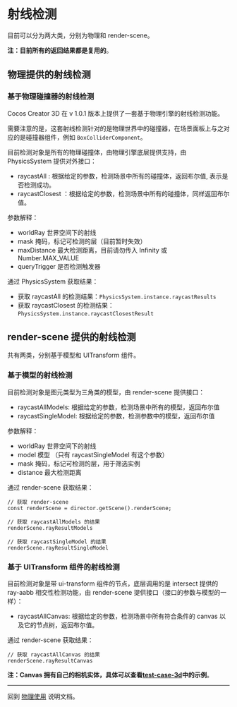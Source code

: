 # 射线检测

目前可以分为两大类，分别为物理和 render-scene。

**注：目前所有的返回结果都是复用的**。

## 物理提供的射线检测

### 基于物理碰撞器的射线检测

Cocos Creator 3D 在 v 1.0.1 版本上提供了一套基于物理引擎的射线检测功能。

需要注意的是，这套射线检测针对的是物理世界中的碰撞器，在场景面板上与之对应的是碰撞器组件，例如 `BoxColliderComponent`。

目前检测对象是所有的物理碰撞体，由物理引擎底层提供支持，由 PhysicsSystem 提供对外接口：

- raycastAll : 根据给定的参数，检测场景中所有的碰撞体，返回布尔值, 表示是否检测成功。
- raycastClosest ：根据给定的参数，检测场景中所有的碰撞体，同样返回布尔值。

参数解释：

- worldRay 世界空间下的射线
- mask 掩码，标记可检测的层（目前暂时失效）
- maxDistance 最大检测距离，目前请勿传入 Infinity 或 Number.MAX_VALUE
- queryTrigger 是否检测触发器

通过 PhysicsSystem 获取结果：

- 获取 raycastAll 的检测结果：`PhysicsSystem.instance.raycastResults`
- 获取 raycastClosest 的检测结果：`PhysicsSystem.instance.raycastClosestResult`

## render-scene 提供的射线检测

共有两类，分别基于模型和 UITransform 组件。

### 基于模型的射线检测

目前检测对象是图元类型为三角类的模型，由 render-scene 提供接口：

- raycastAllModels: 根据给定的参数，检测场景中所有的模型，返回布尔值
- raycastSingleModel: 根据给定的参数，检测参数中的模型，返回布尔值

参数解释：

- worldRay 世界空间下的射线
- model 模型 （只有 raycastSingleModel 有这个参数）
- mask 掩码，标记可检测的层，用于筛选实例
- distance 最大检测距离

通过 render-scene 获取结果：

```
// 获取 render-scene
const renderScene = director.getScene().renderScene;

// 获取 raycastAllModels 的结果
renderScene.rayResultModels

// 获取 raycastSingleModel 的结果
renderScene.rayResultSingleModel
```

### 基于 UITransform 组件的射线检测

目前检测对象是带 ui-transform 组件的节点，底层调用的是 intersect 提供的 ray-aabb 相交性检测功能，由 render-scene 提供接口（接口的参数与模型的一样）：

- raycastAllCanvas: 根据给定的参数，检测场景中所有符合条件的 canvas 以及它的节点树，返回布尔值。

通过 render-scene 获取结果：

```
// 获取 raycastAllCanvas 的结果
renderScene.rayResultCanvas
```

**注：Canvas 拥有自己的相机实体，具体可以查看[test-case-3d](https://github.com/cocos-creator/test-cases-3d)中的示例**。

---

回到 [物理使用](physics-use.md) 说明文档。
